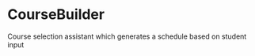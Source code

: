 CourseBuilder
=============

Course selection assistant which generates a schedule based on student input
